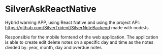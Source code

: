 # SilverAskReactNative

Hybrid warning APP, using React Native and using the project API: https://github.com/SilverTrident/SilverNoteBackend made with nodeJs

Responsible for the mobile forntend of the web application.
The application is able to create edit delete notes on a specific day and time as the notes divided by:
year, month, day and  overdue notes

